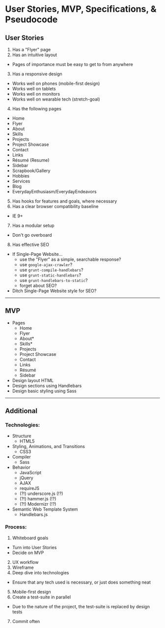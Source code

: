 <!-- Stories_MVP_Specs_Pseudocode.md -->

User Stories, MVP, Specifications, & Pseudocode
==========================================================================

## User Stories

1. Has a "Flyer" page
2. Has an intuitive layout
  - Pages of importance must be easy to get to from anywhere
3. Has a responsive design
  - Works well on phones (mobile-first design)
  - Works well on tablets
  - Works well on monitors
  - Works well on wearable tech (stretch-goal)
4. Has the following pages
  - Home
  - Flyer
  - About
  - Skills
  - Projects
  - Project Showcase
  - Contact
  - Links
  - Résumé (Resume)
  - Sidebar
  - Scrapbook/Gallery
  - Hobbies
  - Services
  - Blog
  - EverydayEnthusiasm/EverydayEndeavors
5. Has hooks for features and goals, where necessary
6. Has a clear browser compatibility baseline
  - IE 9+
7. Has a modular setup
  - Don't go overboard
8. Has effective SEO
  - If Single-Page Website...
    + use the "Flyer" as a simple, searchable response?
    + use `google-ajax-crawler`?
    + use `grunt-compile-handlebars`?
    + use `grunt-static-handlebars`?
    + use `grunt-handlebars-to-static`?
    + forget about SEO?
  - Ditch Single-Page Website style for SEO?

--------------------------------------------------------------------------

## MVP

- Pages
  + Home
  + Flyer
  + About*
  + Skills*
  + Projects
  + Project Showcase
  + Contact
  + Links
  + Résumé
  + Sidebar
- Design layout HTML
- Design sections using Handlebars
- Design basic styling using Sass

--------------------------------------------------------------------------

## Additional

### Technologies:
- Structure
  + HTML5
- Styling, Animations, and Transitions
  + CSS3
- Compiler
  + Sass
- Behavior
  + JavaScript
  + jQuery
  + AJAX
  + requireJS
  + (?!) underscore.js (!?)
  + (?!) hammer.js (!?)
  + (?!) Modernizr (!?)
- Semantic Web Template System
  + Handlebars.js

### Process:
1. Whiteboard goals
  - Turn into User Stories
  - Decide on MVP
2. UX workflow
3. Wireframe
4. Deep dive into technologies
  - Ensure that any tech used is necessary, or just does something neat
5. Mobile-first design
6. Create a test-suite in parallel
  - Due to the nature of the project, the test-suite is replaced by design tests
7. Commit often
